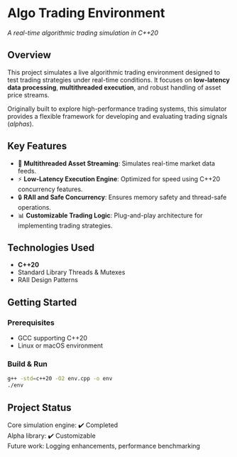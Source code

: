 # Algo Trading Environment
*A real-time algorithmic trading simulation in C++20*

## Overview
This project simulates a live algorithmic trading environment designed to test trading strategies under real-time conditions. It focuses on **low-latency data processing**, **multithreaded execution**, and robust handling of asset price streams.

Originally built to explore high-performance trading systems, this simulator provides a flexible framework for developing and evaluating trading signals (*alphas*).

## Key Features
- 🚀 **Multithreaded Asset Streaming**: Simulates real-time market data feeds.
- ⚡ **Low-Latency Execution Engine**: Optimized for speed using C++20 concurrency features.
- 🔒 **RAII and Safe Concurrency**: Ensures memory safety and thread-safe operations.
- 📊 **Customizable Trading Logic**: Plug-and-play architecture for implementing trading strategies.

## Technologies Used
- **C++20**
- Standard Library Threads & Mutexes
- RAII Design Patterns

## Getting Started
### Prerequisites
- GCC supporting C++20
- Linux or macOS environment

### Build & Run
```bash
g++ -std=c++20 -O2 env.cpp -o env
./env
```

## Project Status
Core simulation engine: ✔️ Completed  
Alpha library: ✔️ Customizable  
Future work: Logging enhancements, performance benchmarking
